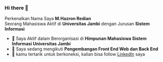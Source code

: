 ### Hi there 👋

Perkenalkan Nama Saya **M.Hazron Redian**\
Seorang Mahasiswa Aktif di **Universitas Jambi** dengan Jurusan **Sistem Informasi**
- 🔭 Saya Aktif dalam Berorganisasi di **Himpunan Mahasiswa Sistem Informasi Universitas Jambi**
- 🌱 Saya sedang mengikuti **Pengembangan Front End Web dan Back End**
- 👀 kamu tertarik untuk berkoneksi, kalian bisa follow [Linkedln](https://www.linkedin.com/in/hazron-redian-292757214) saya
